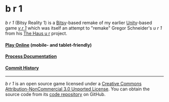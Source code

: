 # b r 1

_b r 1_ (Bitsy Reality 1) is a [Bitsy](https://ledoux.itch.io/bitsy)-based remake of my earlier [Unity](http://unity3d.com)-based game [_v r 1_](http://www.pippinbarr.com/2016/05/19/v-r-1/) which was itself an attempt to "remake" Gregor Schneider's _u r 1_ from his [The Haus u r](https://en.wikipedia.org/wiki/Gregor_Schneider#The_%22Haus_u_r%22) project.

#### [Play Online](https://pippinbarr.github.io/b-r-1/) (mobile- and tablet-friendly)
#### [Process Documentation](https://github.com/pippinbarr/b-r-1/wiki)
#### [Commit History](https://github.com/pippinbarr/b-r-1/commits/master)

---

_b r 1_ is an open source game licensed under a [Creative Commons Attribution-NonCommercial 3.0 Unported License](http://creativecommons.org/licenses/by-nc/3.0/). You can obtain the source code from its [code repository](https://github.com/pippinbarr/b-r-1) on GitHub.
